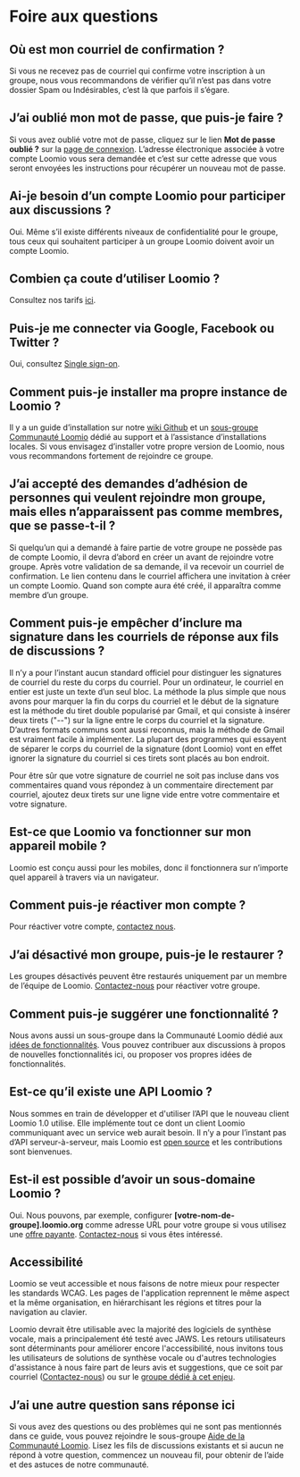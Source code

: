 # Foire aux questions

## Où est mon courriel de confirmation‎&nbsp;?

Si vous ne recevez pas de courriel qui confirme votre inscription à un groupe, nous vous recommandons de vérifier qu‎‎’il n‎‎’est pas dans votre dossier Spam ou Indésirables, c‎‎’est là que parfois il s‎‎’égare.

## J‎‎’ai oublié mon mot de passe, que puis-je faire‎&nbsp;?

Si vous avez oublié votre mot de passe, cliquez sur le lien **Mot de passe oublié‎&nbsp;?** sur la [page de connexion](https://www.loomio.org/users/sign_in). L‎‎’adresse électronique associée à votre compte Loomio vous sera demandée et c‎‎’est sur cette adresse que vous seront envoyées les instructions pour récupérer un nouveau mot de passe.

## Ai-je besoin d‎‎’un compte Loomio pour participer aux discussions‎&nbsp;?

Oui. Même s‎‎’il existe différents niveaux de confidentialité pour le groupe, tous ceux qui souhaitent participer à un groupe Loomio doivent avoir un compte Loomio.

## Combien ça coute d‎‎’utiliser Loomio‎&nbsp;?

Consultez nos tarifs [ici](https://www.loomio.org/pricing).

## Puis-je me connecter via Google, Facebook ou Twitter‎&nbsp;?

Oui, consultez [Single sign-on](getting_started.html#single-sign-on).

## Comment puis-je installer ma propre instance de Loomio‎&nbsp;?

Il y a un guide d‎‎’installation sur notre [wiki Github](https://github.com/loomio/loomio/wiki) et un [sous-groupe Communauté Loomio](https://www.loomio.org/g/C7I2YAPN/loomio-community-installing-loomio) dédié au support et à l‎‎’assistance d‎‎’installations locales. Si vous envisagez d‎‎’installer votre propre version de Loomio, nous vous recommandons fortement de rejoindre ce groupe.

## J‎‎’ai accepté des demandes d‎‎’adhésion de personnes qui veulent rejoindre mon groupe, mais elles n‎‎’apparaissent pas comme membres, que se passe-t-il‎&nbsp;?

Si quelqu‎‎’un qui a demandé à faire partie de votre groupe ne possède pas de compte Loomio, il devra d‎‎’abord en créer un avant de rejoindre votre groupe. Après votre validation de sa demande, il va recevoir un courriel de confirmation. Le lien contenu dans le courriel affichera une invitation à créer un compte Loomio. Quand son compte aura été créé, il apparaîtra comme membre d‎‎’un groupe.

## Comment puis-je empêcher d‎‎’inclure ma signature dans les courriels de réponse aux fils de discussions‎&nbsp;?

Il n‎‎’y a pour l‎‎’instant aucun standard officiel pour distinguer les signatures de courriel du reste du corps du courriel. Pour un ordinateur, le courriel en entier est juste un texte d‎‎’un seul bloc. La méthode la plus simple que nous avons pour marquer la fin du corps du courriel et le début de la signature est la méthode du tiret double popularisé par Gmail, et qui consiste à insérer deux tirets ("--") sur la ligne entre le corps du courriel et la signature. D‎‎’autres formats communs sont aussi reconnus, mais la méthode de Gmail est vraiment facile à implémenter. La plupart des programmes qui essayent de séparer le corps du courriel de la signature (dont Loomio) vont en effet ignorer la signature du courriel si ces tirets sont placés au bon endroit.

Pour être sûr que votre signature de courriel n‎‎e soit pas incluse dans vos commentaires quand vous répondez à un commentaire directement par courriel, ajoutez deux tirets sur une ligne vide entre votre commentaire et votre signature.

## Est-ce que Loomio va fonctionner sur mon appareil mobile‎&nbsp;?

Loomio est conçu aussi pour les mobiles, donc il fonctionnera sur n‎‎’importe quel appareil à travers via un navigateur.

## Comment puis-je réactiver mon compte‎&nbsp;?

Pour réactiver votre compte, [contactez nous](https://loomio.org/contact).

## J‎‎’ai désactivé mon groupe, puis-je le restaurer‎&nbsp;?

Les groupes désactivés peuvent être restaurés uniquement par un membre de l‎‎’équipe de Loomio. [Contactez-nous](https://loomio.org/contact) pour réactiver votre groupe.

## Comment puis-je suggérer une fonctionnalité‎&nbsp;?

Nous avons aussi un sous-groupe dans la Communauté Loomio dédié aux [idées de fonctionnalités](https://www.loomio.org/g/GN7EFQTK/loomio-community-feature-ideas). Vous pouvez contribuer aux discussions à propos de nouvelles fonctionnalités ici, ou proposer vos propres idées de fonctionnalités.

## Est-ce qu‎‎’il existe une API Loomio‎&nbsp;?

Nous sommes en train de développer et d'utiliser l‎‎’API que le nouveau client Loomio 1.0 utilise. Elle implémente tout ce dont un client Loomio communiquant avec un service web aurait besoin. Il n‎‎’y a pour l‎‎’instant pas d‎‎’API serveur-à-serveur, mais Loomio est [open source](http://github.com/loomio/loomio) et les contributions sont bienvenues.

## Est-il est possible d‎‎’avoir un sous-domaine Loomio‎&nbsp;?

Oui. Nous pouvons, par exemple, configurer **\[votre-nom-de-groupe\].loomio.org** comme adresse URL pour votre groupe si vous utilisez une [offre payante](pricing.md). [Contactez-nous](https://loomio.org/contact) si vous êtes intéressé.

## Accessibilité

Loomio se veut accessible et nous faisons de notre mieux pour respecter les standards WCAG. Les pages de l'application reprennent le même aspect et la même organisation, en hiérarchisant les régions et titres pour la navigation au clavier.

Loomio devrait être utilisable avec la majorité des logiciels de synthèse vocale, mais a principalement été testé avec JAWS. Les retours utilisateurs sont déterminants pour améliorer encore l'accessibilité, nous invitons tous les utilisateurs de solutions de synthèse vocale ou d'autres technologies d'assistance à nous faire part de leurs avis et suggestions, que ce soit par courriel ([Contactez-nous](https://loomio.org/contact)) ou sur le [groupe dédié à cet enjeu](https://www.loomio.org/g/3ouBZhAL/loomio-community-accessibility).

## J‎‎’ai une autre question sans réponse ici

Si vous avez des questions ou des problèmes qui ne sont pas mentionnés dans ce guide, vous pouvez rejoindre le sous-groupe [Aide de la Communauté Loomio](https://www.loomio.org/invitations/716ae5abb84f4a5ea75c). Lisez les fils de discussions existants et si aucun ne répond à votre question, commencez un nouveau fil, pour obtenir de l‎‎’aide et des astuces de notre communauté.
